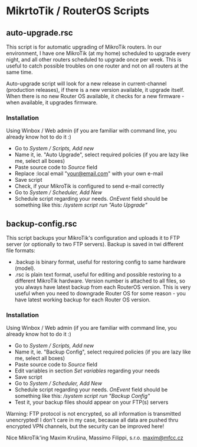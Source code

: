 # MikrtoTik / RouterOS Scripts



## auto-upgrade.rsc

This script is for automatic upgrading of MikroTik routers.
In our environment, I have one MikroTik (at my home) scheduled to upgrade every night,
and all other routers scheduled to upgrade once per week. This is useful to catch possible
troubles on one router and not on all routers at the same time.

Auto-upgrade script will look for a new release in current-channel (production releases),
if there is a new version available, it upgrade itself. When there is no new Router OS available,
it checks for a new firmware - when available, it upgrades firmware.

### Installation

Using Winbox / Web admin (if you are familiar with command line, you already know hot to do it :)
- Go to *System / Scripts, Add new*
- Name it, ie. "Auto Upgrade", select required policies (if you are lazy like me, select all boxes)
- Paste source code to *Source* field
- Replace :local email "your@email.com" with your own e-mail
- Save script
- Check, if your MikroTik is configured to send e-mail correctly
- Go to *System / Scheduler, Add New*
- Schedule script regarding your needs. *OnEvent* field should be something like this: */system script run "Auto Upgrade"*



## backup-config.rsc

This script backups your MikroTik's configuration and uploads it to FTP server (or optionally to two FTP servers).
Backup is saved in twi different file formats:
- .backup is binary format, useful for restoring config to same hardware (model).
- .rsc is plain text format, useful for editing and possible restoring to a different MikroTik hardware.
Version number is attached to all files, so you always have latest backup from each RouterOS version.
This is very useful when you need to downgrade Router OS for some reason - you have latest working backup for each Router OS version.

### Installation

Using Winbox / Web admin (if you are familiar with command line, you already know hot to do it :)
- Go to *System / Scripts, Add new*
- Name it, ie. "Backup Config", select required policies (if you are lazy like me, select all boxes)
- Paste source code to *Source* field
- Edit variables in section *Set variables* regarding your needs
- Save script
- Go to *System / Scheduler, Add New*
- Schedule script regarding your needs. *OnEvent* field should be something like this: */system script run "Backup Config"*
- Test it, your backup files should appear on your FTP(s) servers

Warning: FTP protocol is not encrypted, so all information is transmitted unencrypted! I don't care in my case,
because all data are pushed thru encrypted VPN channels, but the security can be improved here!


Nice MikroTik'ing
Maxim Krušina, Massimo Filippi, s.r.o.
maxim@mfcc.cz
